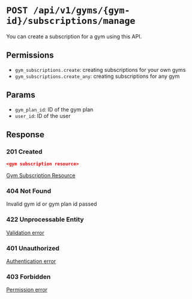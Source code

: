 # `POST /api/v1/gyms/{gym-id}/subscriptions/manage`
You can create a subscription for a gym using this API.


## Permissions

- `gym_subscriptions.create`: creating subscriptions for your own gyms
- `gym_subscriptions.create_any`: creating subscriptions for any gym

## Params

- `gym_plan_id`: ID of the gym plan
- `user_id`: ID of the user

## Response

### 201 Created
```json
<gym subscription resource>
```

[Gym Subscription Resource](../gym_subscription.md)

### 404 Not Found
 Invalid gym id or gym plan id passed

### 422 Unprocessable Entity
[Validation error](../../../_globals/validation-errors.md)

### 401 Unauthorized
[Authentication error](../../../_globals/authentication-errors.md)

### 403 Forbidden
[Permission error](../../../_globals/permission-errors.md)
